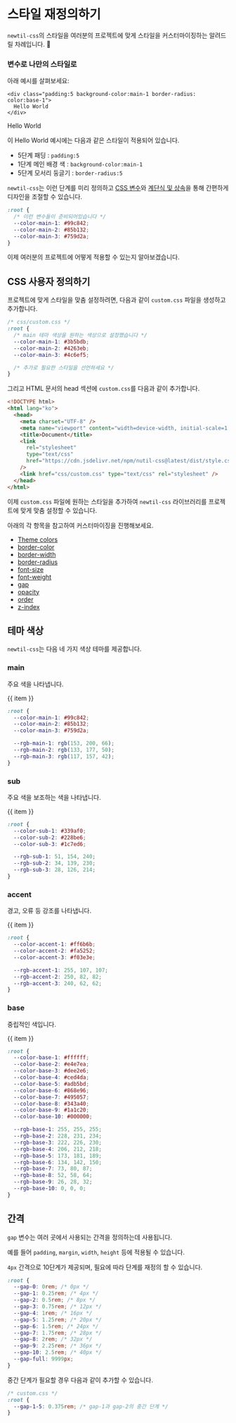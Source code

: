 <script setup>
import ExampleSection from "../components/ExampleSection.vue"
</script>

# 스타일 재정의하기

`newtil-css`의 스타일을 여러분의 프로젝트에 맞게 스타일을 커스터마이징하는 알려드릴 차례입니다. 🚀

### 변수로 나만의 스타일로

아래 예시를 살펴보세요:

```html{1}
<div class="padding:5 background-color:main-1 border-radius: color:base-1">
  Hello World
</div>
```

<ExampleSection>
  <template #h>스타일 재정의하기</template>
  <div class="padding:5 bg-color:main-1 border-radius:5 color:base-1">Hello World</div>
</ExampleSection>

이 Hello World 예시에는 다음과 같은 스타일이 적용되어 있습니다.

- 5단계 패딩 : `padding:5`
- 1단계 메인 배경 색 : `background-color:main-1`
- 5단계 모서리 둥글기 : `border-radius:5`

`newtil-css`는 이런 단계를 미리 정의하고 [CSS 변수](https://developer.mozilla.org/en-US/docs/Web/CSS/Using_CSS_custom_properties)와 [계단식 및 상속](https://developer.mozilla.org/ko/docs/Learn/CSS/Building_blocks/Cascade_and_inheritance)을 통해 간편하게 디자인을 조절할 수 있습니다.

```css
:root {
  /* 이런 변수들이 준비되어있습니다 */
  --color-main-1: #99c842;
  --color-main-2: #85b132;
  --color-main-3: #759d2a;
}
```

이제 여러분의 프로젝트에 어떻게 적용할 수 있는지 알아보겠습니다.

## CSS 사용자 정의하기

프로젝트에 맞게 스타일을 맞춤 설정하려면, 다음과 같이 `custom.css` 파일을 생성하고 추가합니다.

```css
/* css/custom.css */
:root {
  /* main 테마 색상을 원하는 색상으로 설정했습니다 */
  --color-main-1: #3b5bdb;
  --color-main-2: #4263eb;
  --color-main-3: #4c6ef5;

  /* 추가로 필요한 스타일을 선언하세요 */
}
```

그리고 HTML 문서의 head 섹션에 `custom.css`를 다음과 같이 추가합니다.

```html {11}
<!DOCTYPE html>
<html lang="ko">
  <head>
    <meta charset="UTF-8" />
    <meta name="viewport" content="width=device-width, initial-scale=1.0" />
    <title>Document</title>
    <link
      rel="stylesheet"
      type="text/css"
      href="https://cdn.jsdelivr.net/npm/nutil-css@latest/dist/style.css"
    />
    <link href="css/custom.css" type="text/css" rel="stylesheet" />
  </head>
</html>
```

이제 `custom.css` 파일에 원하는 스타일을 추가하여 `newtil-css` 라이브러리를 프로젝트에 맞게 맞춤 설정할 수 있습니다.

아래의 각 항목을 참고하여 커스터마이징을 진행해보세요.

- [Theme colors](./variables/theme-colors.md)
- [border-color](./variables/border-colors.md)
- [border-width](./variables/border-width.md)
- [border-radius](./variables/border-radius.md)
- [font-size](./variables/font-size.md)
- [font-weight](./variables/font-weight.md)
- [gap](./variables/gap.md)
- [opacity](./variables/opacity.md)
- [order](./variables/order.md)
- [z-index](./variables/z-index.md)

## 테마 색상

`newtil-css`는 다음 네 가지 색상 테마를 제공합니다.

### main

주요 색을 나타냅니다.

<div class="d:flex">
  <div v-for="item of Array.from({length: 3}, (v, i) => i + 1)" class="h:10 w:10" :class="`d:flex ai:center jc:center c:base-1 bg-color:main-${item}`" > {{ item }} </div>
</div>

```css
:root {
  --color-main-1: #99c842;
  --color-main-2: #85b132;
  --color-main-3: #759d2a;

  --rgb-main-1: rgb(153, 200, 66);
  --rgb-main-2: rgb(133, 177, 50);
  --rgb-main-3: rgb(117, 157, 42);
}
```

### sub

주요 색을 보조하는 색을 나타냅니다.

<div class="d:flex">
  <div v-for="item of Array.from({length: 3}, (v, i) => i + 1)" class="h:10 w:10" :class="`d:flex ai:center jc:center c:base-1 bg-color:sub-${item}`" > {{ item }} </div>
</div>

```css
:root {
  --color-sub-1: #339af0;
  --color-sub-2: #228be6;
  --color-sub-3: #1c7ed6;

  --rgb-sub-1: 51, 154, 240;
  --rgb-sub-2: 34, 139, 230;
  --rgb-sub-3: 28, 126, 214;
}
```

### accent

경고, 오류 등 강조를 나타냅니다.

<div class="d:flex">
  <div v-for="item of Array.from({length: 3}, (v, i) => i + 1)" class="h:10 w:10" :class="`d:flex ai:center jc:center c:base-1 bg-color:accent-${item}`" > {{ item }} </div>
</div>

```css
:root {
  --color-accent-1: #ff6b6b;
  --color-accent-2: #fa5252;
  --color-accent-3: #f03e3e;

  --rgb-accent-1: 255, 107, 107;
  --rgb-accent-2: 250, 82, 82;
  --rgb-accent-3: 240, 62, 62;
}
```

### base

중립적인 색입니다.

<div class="d:flex">
  <div v-for="item of Array.from({length: 10}, (v, i) => i + 1)" class="h:10 w:10" :class="`d:flex ai:center jc:center c:base-1 bg-color:base-${item}`" > {{ item }} </div>
</div>

```css
:root {
  --color-base-1: #ffffff;
  --color-base-2: #e4e7ea;
  --color-base-3: #dee2e6;
  --color-base-4: #ced4da;
  --color-base-5: #adb5bd;
  --color-base-6: #868e96;
  --color-base-7: #495057;
  --color-base-8: #343a40;
  --color-base-9: #1a1c20;
  --color-base-10: #000000;

  --rgb-base-1: 255, 255, 255;
  --rgb-base-2: 228, 231, 234;
  --rgb-base-3: 222, 226, 230;
  --rgb-base-4: 206, 212, 218;
  --rgb-base-5: 173, 181, 189;
  --rgb-base-6: 134, 142, 150;
  --rgb-base-7: 73, 80, 87;
  --rgb-base-8: 52, 58, 64;
  --rgb-base-9: 26, 28, 32;
  --rgb-base-10: 0, 0, 0;
}
```

## 간격

`gap` 변수는 여러 곳에서 사용되는 간격을 정의하는데 사용됩니다.

예를 들어 `padding`, `margin`, `width`, `height` 등에 적용될 수 있습니다.

`4px` 간격으로 10단계가 제공되며, 필요에 따라 단계를 재정의 할 수 있습니다.

```css
:root {
  --gap-0: 0rem; /* 0px */
  --gap-1: 0.25rem; /* 4px */
  --gap-2: 0.5rem; /* 8px */
  --gap-3: 0.75rem; /* 12px */
  --gap-4: 1rem; /* 16px */
  --gap-5: 1.25rem; /* 20px */
  --gap-6: 1.5rem; /* 24px */
  --gap-7: 1.75rem; /* 28px */
  --gap-8: 2rem; /* 32px */
  --gap-9: 2.25rem; /* 36px */
  --gap-10: 2.5rem; /* 40px */
  --gap-full: 9999px;
}
```

중간 단계가 필요할 경우 다음과 같이 추가할 수 있습니다.

```css
/* custom.css */
:root {
  --gap-1-5: 0.375rem; /* gap-1과 gap-2의 중간 단계 */
}
```
